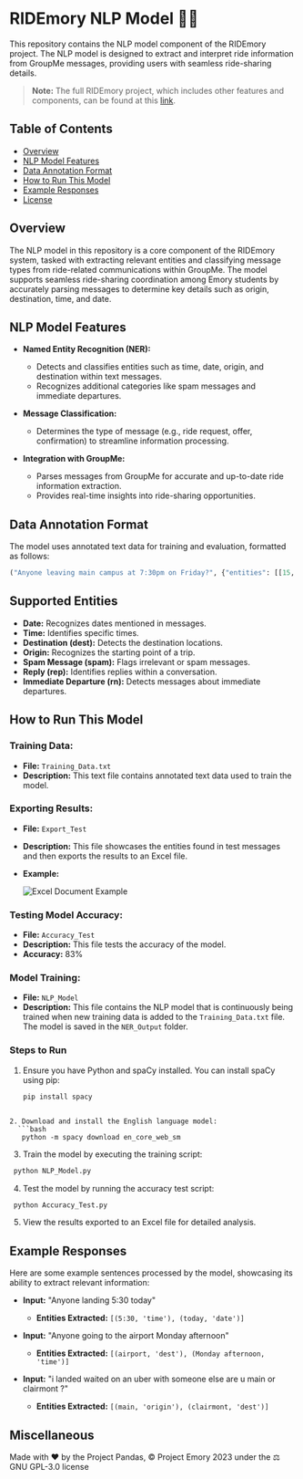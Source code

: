 # RIDEmory NLP Model 🚗🤖

This repository contains the NLP model component of the RIDEmory project. The NLP model is designed to extract and interpret ride information from GroupMe messages, providing users with seamless ride-sharing details.

> **Note:** The full RIDEmory project, which includes other features and components, can be found at this [link](https://github.com/project-emory/RIDEmory).

## Table of Contents

- [Overview](#overview)
- [NLP Model Features](#nlp-model-features)
- [Data Annotation Format](#data-annotation-format)
- [How to Run This Model](#how-to-run-this-model)
- [Example Responses](#example-responses)
- [License](#license)

## Overview

The NLP model in this repository is a core component of the RIDEmory system, tasked with extracting relevant entities and classifying message types from ride-related communications within GroupMe. The model supports seamless ride-sharing coordination among Emory students by accurately parsing messages to determine key details such as origin, destination, time, and date.

## NLP Model Features

- **Named Entity Recognition (NER):**  
  - Detects and classifies entities such as time, date, origin, and destination within text messages.
  - Recognizes additional categories like spam messages and immediate departures.
 
- **Message Classification:**  
  - Determines the type of message (e.g., ride request, offer, confirmation) to streamline information processing.

- **Integration with GroupMe:**  
  - Parses messages from GroupMe for accurate and up-to-date ride information extraction.
  - Provides real-time insights into ride-sharing opportunities.

## Data Annotation Format

The model uses annotated text data for training and evaluation, formatted as follows:

```python
("Anyone leaving main campus at 7:30pm on Friday?", {"entities": [[15, 26, "origin"], [27, 33, "time"], [37, 43, "date"]]})
```

## Supported Entities

- **Date:** Recognizes dates mentioned in messages.
- **Time:** Identifies specific times.
- **Destination (dest):** Detects the destination locations.
- **Origin:** Recognizes the starting point of a trip.
- **Spam Message (spam):** Flags irrelevant or spam messages.
- **Reply (rep):** Identifies replies within a conversation.
- **Immediate Departure (rn):** Detects messages about immediate departures.

## How to Run This Model

### Training Data:

- **File:** `Training_Data.txt`
- **Description:** This text file contains annotated text data used to train the model.

### Exporting Results:

- **File:** `Export_Test`
- **Description:** This file showcases the entities found in test messages and then exports the results to an Excel file.
- **Example:**

  ![Excel Document Example](https://github.com/user-attachments/assets/b579e131-84ec-4252-ac70-b693cef50a53)

### Testing Model Accuracy:

- **File:** `Accuracy_Test`
- **Description:** This file tests the accuracy of the model.
- **Accuracy:** 83%

### Model Training:

- **File:** `NLP_Model`
- **Description:** This file contains the NLP model that is continuously being trained when new training data is added to the `Training_Data.txt` file. The model is saved in the `NER_Output` folder.

### Steps to Run

1. Ensure you have Python and spaCy installed. You can install spaCy using pip:

   ```bash
   pip install spacy
```

2. Download and install the English language model:
  ```bash
   python -m spacy download en_core_web_sm
```

3. Train the model by executing the training script:
  ```bash
   python NLP_Model.py
```

4. Test the model by running the accuracy test script:
  ```bash
   python Accuracy_Test.py
```

5. View the results exported to an Excel file for detailed analysis.
   


## Example Responses

Here are some example sentences processed by the model, showcasing its ability to extract relevant information:

- **Input:** "Anyone landing 5:30 today"
  - **Entities Extracted:** `[(5:30, 'time'), (today, 'date')]`

- **Input:** "Anyone going to the airport Monday afternoon"
  - **Entities Extracted:** `[(airport, 'dest'), (Monday afternoon, 'time')]`

- **Input:** "i landed waited on an uber with someone else are u main or clairmont ?"
  - **Entities Extracted:** `[(main, 'origin'), (clairmont, 'dest')]`


## Miscellaneous

Made with ❤️ by the Project Pandas, ©️ Project Emory 2023 under the ⚖️ GNU GPL-3.0 license
